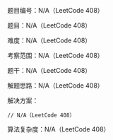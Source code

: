 题目编号：N/A（LeetCode 408）

题目：N/A（LeetCode 408）

难度：N/A（LeetCode 408）

考察范围：N/A（LeetCode 408）

题干：N/A（LeetCode 408）

解题思路：N/A（LeetCode 408）

解决方案：

```solidity
// N/A（LeetCode 408）
```

算法复杂度：N/A（LeetCode 408）